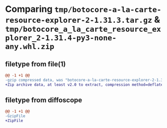 # Comparing `tmp/botocore-a-la-carte-resource-explorer-2-1.31.3.tar.gz` & `tmp/botocore_a_la_carte_resource_explorer_2-1.31.4-py3-none-any.whl.zip`

## filetype from file(1)

```diff
@@ -1 +1 @@
-gzip compressed data, was "botocore-a-la-carte-resource-explorer-2-1.31.3.tar", last modified: Fri Jul 14 01:46:35 2023, max compression
+Zip archive data, at least v2.0 to extract, compression method=deflate
```

## filetype from diffoscope

```diff
@@ -1 +1 @@
-GzipFile
+ZipFile
```

